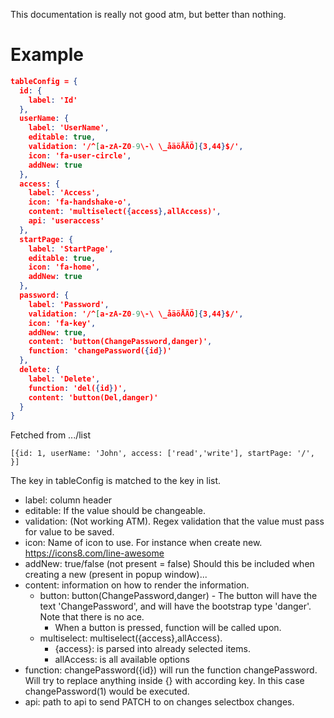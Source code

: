 This documentation is really not good atm, but better than nothing.  

# Example
```JSON
tableConfig = {  
  id: {  
    label: 'Id'  
  },  
  userName: {  
    label: 'UserName',
    editable: true,
    validation: '/^[a-zA-Z0-9\-\ \_åäöÅÄÖ]{3,44}$/',
    icon: 'fa-user-circle',
    addNew: true
  },
  access: {
    label: 'Access',
    icon: 'fa-handshake-o',
    content: 'multiselect({access},allAccess)',
    api: 'useraccess'
  },
  startPage: {
    label: 'StartPage',
    editable: true,
    icon: 'fa-home',
    addNew: true
  },
  password: {
    label: 'Password',
    validation: '/^[a-zA-Z0-9\-\ \_åäöÅÄÖ]{3,44}$/',
    icon: 'fa-key',
    addNew: true,
    content: 'button(ChangePassword,danger)',
    function: 'changePassword({id})'
  },
  delete: {
    label: 'Delete',
    function: 'del({id})',
    content: 'button(Del,danger)'
  }
}
```

Fetched from .../list
```
[{id: 1, userName: 'John', access: ['read','write'], startPage: '/', }]
```

The key in tableConfig is matched to the key in list.  
- label: column header  
- editable: If the value should be changeable.  
- validation: (Not working ATM). Regex validation that the value must pass for value to be saved.  
- icon: Name of icon to use. For instance when create new. https://icons8.com/line-awesome
- addNew: true/false (not present = false) Should this be included when creating a new (present in popup window)...  
- content: information on how to render the information.
  - button: button(ChangePassword,danger) - The button will have the text 'ChangePassword', and will have the bootstrap type 'danger'. Note that there is no ace.  
    - When a button is pressed, function will be called upon.
  - multiselect: multiselect({access},allAccess).   
    - {access}: is parsed into already selected items.  
    - allAccess: is all available options  
- function: changePassword({id}) will run the function changePassword. Will try to replace anything inside {} with according key. In this case changePassword(1)   would be executed.
- api: path to api to send PATCH to on changes selectbox changes.


  